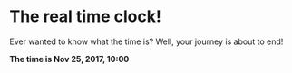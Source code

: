 # The real time clock!

Ever wanted to know what the time is? Well, your journey is about to end!

**The time is Nov 25, 2017, 10:00**